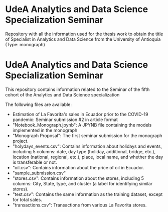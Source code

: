 # UdeA Analytics and Data Science Specialization Seminar
Repository with all the information used for the thesis work to obtain the title of Specialist in Analytics and Data Science from the University of Antioquia (Type: monograph)

# UdeA Analytics and Data Science Specialization Seminar
This repository contains information related to the Seminar of the fifth cohort of the Analytics and Data Science specialization

The following files are available:

- Estimation of La Favorita's sales in Ecuador prior to the COVID-19 pandemic: Seminar submission #2 in article format
- "Notebook_Monograph.jpynb": A JPYNB file containing the models implemented in the monograph
- "Monograph Proposal": The first seminar submission for the monograph project.
- "holydays_events.csv": Contains information about holidays and events, including 5 columns: date, day type (holiday, additional, bridge, etc.), location (national, regional, etc.), place, local name, and whether the day is transferable or not.
- "oil.csv": Contains information about the price of oil in Ecuador.
- "sample_submission.csv"
- "stores.csv": Contains information about the stores, including 5 columns: City, State, type, and cluster (a label for identifying similar stores).
- "test.csv": Contains the same information as the training dataset, except for total sales.
- "transactions.csv": Transactions from various La Favorita stores.
